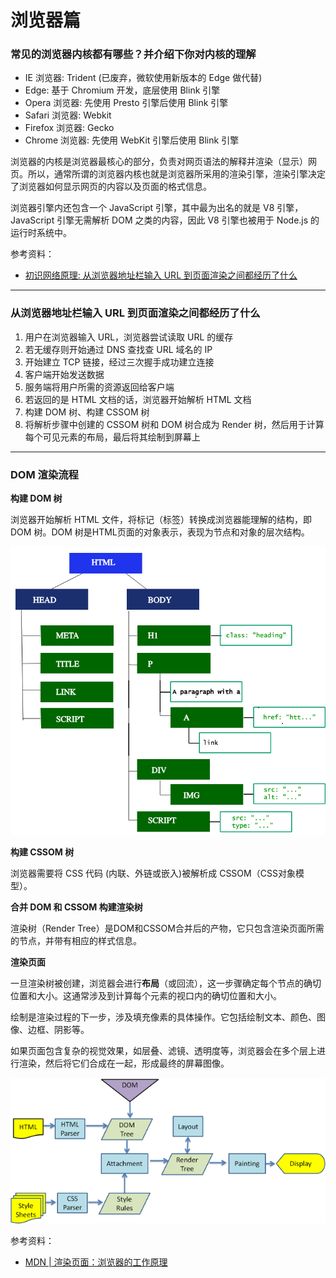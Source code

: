 # 浏览器篇

### 常见的浏览器内核都有哪些？并介绍下你对内核的理解

- IE 浏览器: Trident (已废弃，微软使用新版本的 Edge 做代替)
- Edge: 基于 Chromium 开发，底层使用 Blink 引擎
- Opera 浏览器: 先使用 Presto 引擎后使用 Blink 引擎
- Safari 浏览器: Webkit
- Firefox 浏览器: Gecko
- Chrome 浏览器: 先使用 WebKit 引擎后使用 Blink 引擎

浏览器的内核是浏览器最核心的部分，负责对网页语法的解释并渲染（显示）网页。所以，通常所谓的浏览器内核也就是浏览器所采用的渲染引擎，渲染引擎决定了浏览器如何显示网页的内容以及页面的格式信息。

浏览器引擎内还包含一个 JavaScript 引擎，其中最为出名的就是 V8 引擎，JavaScript 引擎无需解析 DOM 之类的内容，因此 V8 引擎也被用于 Node.js 的运行时系统中。

参考资料：

- [初识网络原理: 从浏览器地址栏输入 URL 到页面渲染之间都经历了什么](https://anran758.github.io/blog/2018/04/06/URL-to-browser/)

---

### 从浏览器地址栏输入 URL 到页面渲染之间都经历了什么

1. 用户在浏览器输入 URL，浏览器尝试读取 URL 的缓存
2. 若无缓存则开始通过 DNS 查找查 URL 域名的 IP
3. 开始建立 TCP 链接，经过三次握手成功建立连接
4. 客户端开始发送数据
5. 服务端将用户所需的资源返回给客户端
6. 若返回的是 HTML 文档的话，浏览器开始解析 HTML 文档
7. 构建 DOM 树、构建 CSSOM 树
8. 将解析步骤中创建的 CSSOM 树和 DOM 树合成为 Render 树，然后用于计算每个可见元素的布局，最后将其绘制到屏幕上

---

### DOM 渲染流程

**构建 DOM 树**

浏览器开始解析 HTML 文件，将标记（标签）转换成浏览器能理解的结构，即 DOM 树。DOM 树是HTML页面的对象表示，表现为节点和对象的层次结构。

![DOM Tree](./images/dom-tree.png)

**构建 CSSOM 树**

浏览器需要将 CSS 代码 (内联、外链或嵌入)被解析成 CSSOM（CSS对象模型）。

**合并 DOM 和 CSSOM 构建渲染树**

渲染树（Render Tree）是DOM和CSSOM合并后的产物，它只包含渲染页面所需的节点，并带有相应的样式信息。

**渲染页面**

一旦渲染树被创建，浏览器会进行**布局**（或回流），这一步骤确定每个节点的确切位置和大小。这通常涉及到计算每个元素的视口内的确切位置和大小。

绘制是渲染过程的下一步，涉及填充像素的具体操作。它包括绘制文本、颜色、图像、边框、阴影等。

如果页面包含复杂的视觉效果，如层叠、滤镜、透明度等，浏览器会在多个层上进行渲染，然后将它们合成在一起，形成最终的屏幕图像。

![DOM Tree Render](./images/dom-render-process.png)

参考资料：

- [MDN | 渲染页面：浏览器的工作原理](https://developer.mozilla.org/zh-CN/docs/Web/Performance/How_browsers_work)